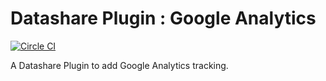 # Datashare Plugin : Google Analytics

[![Circle CI](https://circleci.com/gh/ICIJ/datashare-plugin-ga.png?style=shield)](https://circleci.com/gh/ICIJ/datashare-plugin-ga)

A Datashare Plugin to add Google Analytics tracking.
